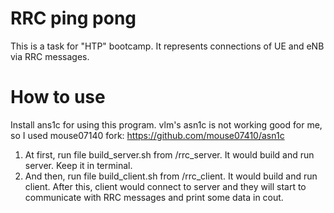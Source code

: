# RRC ping pong
This is a task for "НТР" bootcamp. It represents connections of UE and eNB via RRC messages.
# How to use
Install ans1c for using this program. vlm's asn1c is not working good for me, so I used mouse07140 fork:
https://github.com/mouse07410/asn1c

1) At first, run file build_server.sh from /rrc_server. It would build and run server. Keep it in terminal.
2) And then, run file build_client.sh from /rrc_client. It would build and run client.
After this, client would connect to server and they will start to communicate with RRC messages and print some data in cout.
